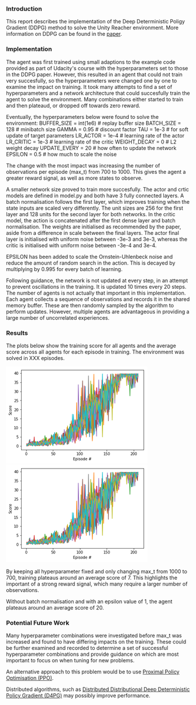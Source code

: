 [//]: # (Image References)

[image1]: scores.png "Scores for all 20 agents"
[image2]: scores_mean.png "Mean scores"


### Introduction

This report describes the implementation of the Deep Deterministic Poligy Gradient (DDPG) method to solve the Unity Reacher environment. More information on DDPG can be found in the [paper](https://storage.googleapis.com/deepmind-media/dqn/DQNNaturePaper.pdf).

### Implementation

The agent was first trained using small adaptions to the example code provided as part of Udacity's course with the hyperparameters set to those in the DDPG paper. However, this resulted in an agent that could not train very succesfully, so the hyperparameters were changed one by one to examine the impact on training. It took many attempts to find a set of hyperparameters and a network architecture that could succesfully train the agent to solve the environment. Many combinations either started to train and then plateaud, or dropped off towards zero reward.

Eventually, the hyperparameters below were found to solve the environment:
BUFFER_SIZE = int(1e6)  # replay buffer size
BATCH_SIZE = 128        # minibatch size
GAMMA = 0.95            # discount factor
TAU = 1e-3              # for soft update of target parameters
LR_ACTOR = 1e-4         # learning rate of the actor 
LR_CRITIC = 1e-3        # learning rate of the critic
WEIGHT_DECAY = 0        # L2 weight decay
UPDATE_EVERY = 20       # how often to update the network
EPSILON = 0.5           # how much to scale the noise

The change with the most impact was increasing the number of observations per episode (max_t) from 700 to 1000. This gives the agent a greater reward signal, as well as more states to observe.

A smaller network size proved to train more succesfully. The actor and crtic models are defined in model.py and both have 3 fully connected layers. A batch normalisation follows the first layer, which improves training when the state inputs are scaled very differently. The unit sizes are 256 for the first layer and 128 units for the second layer for both networks. In the critic model, the action is concatenated after the first dense layer and batch normalisation. The weights are initialised as recommended by the paper, aside from a difference in scale between the final layers. The actor final layer is initialised with uniform noise between -3e-3 and 3e-3, whereas the critic is initialised with uniform noise between -3e-4 and 3e-4.

EPSILON has been added to scale the Ornstein-Uhlenbeck noise and reduce the amount of random search in the action. This is decayed by multiplying by 0.995 for every batch of learning.

Following guidance, the network is not updated at every step, in an attempt to prevent oscillations in the training. It is updated 10 times every 20 steps. The number of agents is not actually that important in this implementation. Each agent collects a sequence of observations and records it in the shared memory buffer. These are then randomly sampled by the algorithm to perform updates. However, multiple agents are advantageous in providing a large number of uncorrelated experiences.

### Results

The plots below show the training score for all agents and the average score across all agents for each episode in training. The environment was solved in XXX episodes.

![Scores][image1]
![Average Scores][image1]

By keeping all hyperparameter fixed and only changing max_t from 1000 to 700, training plateaus around an average score of 7. This highlights the important of a strong reward signal, which many require a larger number of observations.

Without batch normalisation and with an epsilon value of 1, the agent plateaus around an average score of 20.

### Potential Future Work
Many hyperparameter combinations were investigated before max_t was increased and found to have differing impacts on the training. These could be further examined and recorded to determine a set of successful hyperparameter combinations and provide guidance on which are most important to focus on when tuning for new problems.

An alternative approach to this problem would be to use [Proximal Policy Optimisation (PPO)](https://arxiv.org/pdf/1707.06347.pdf). 

Distributed algorithms, such as [Distributed Distributional Deep Deterministic Policy Gradient (D4PG)](https://openreview.net/pdf?id=SyZipzbCb) may possibly improve performance.



